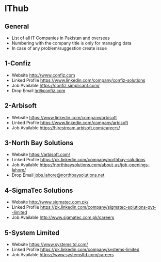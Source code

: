 # IThub

## General 
* List of all IT Companies in Pakistan and overseas
* Numbering with the company title is only for managing data
* In case of any problem/suggestion create issue



## 1-Confiz

* Website http://www.confiz.com
* Linked Profile https://www.linkedin.com/company/confiz-solutions
* Job Available https://confiz.simplicant.com/ 
* Drop Email hr@confiz.com

## 2-Arbisoft

* Website https://www.linkedin.com/company/arbisoft
* Linked Profile https://www.linkedin.com/company/arbisoft
* Job Available https://hirestream.arbisoft.com/careers/

## 3-North Bay Solutions

* Website https://arbisoft.com/
* Linked Profile https://pk.linkedin.com/company/northbay-solutions
* Job Available https://northbaysolutions.com/about-us/job-openings-lahore/
* Drop Email jobs.lahore@northbaysolutions.net

## 4-SigmaTec Solutions

* Website http://www.sigmatec.com.pk/
* Linked Profile https://pk.linkedin.com/company/sigmatec-solutions-pvt--limited
* Job Available http://www.sigmatec.com.pk/careers

## 5-System Limited

* Website https://www.systemsltd.com/
* Linked Profile https://pk.linkedin.com/company/systems-limited
* Job Available https://www.systemsltd.com/careers
